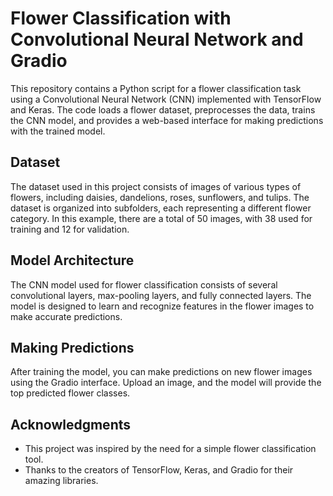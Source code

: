# Flower Classification with Convolutional Neural Network and Gradio

This repository contains a Python script for a flower classification task using a Convolutional Neural Network (CNN) implemented with TensorFlow and Keras. The code loads a flower dataset, preprocesses the data, trains the CNN model, and provides a web-based interface for making predictions with the trained model.

## Dataset

The dataset used in this project consists of images of various types of flowers, including daisies, dandelions, roses, sunflowers, and tulips. The dataset is organized into subfolders, each representing a different flower category. In this example, there are a total of 50 images, with 38 used for training and 12 for validation.

## Model Architecture

The CNN model used for flower classification consists of several convolutional layers, max-pooling layers, and fully connected layers. The model is designed to learn and recognize features in the flower images to make accurate predictions.

## Making Predictions

After training the model, you can make predictions on new flower images using the Gradio interface. Upload an image, and the model will provide the top predicted flower classes.



## Acknowledgments

- This project was inspired by the need for a simple flower classification tool.
- Thanks to the creators of TensorFlow, Keras, and Gradio for their amazing libraries.


